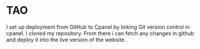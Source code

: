 # TAO

I set up deployment from GitHub to Cpanel by linking Git version control in cpanel. I cloned my repository. From there i can fetch any changes in github and deploy it into the live version of the website. 
